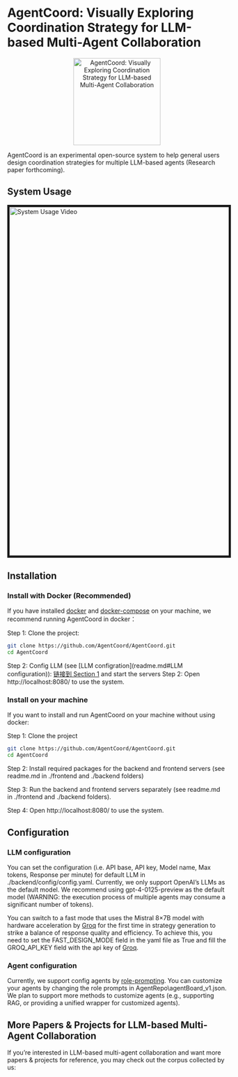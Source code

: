 # AgentCoord: Visually Exploring Coordination Strategy for LLM-based Multi-Agent Collaboration
<p align="center">
<a ><img src="https://github.com/bopan3/AgentCoord_Backend/assets/21981916/bbad2f66-368f-488a-af36-72e79fdb6805" alt=" AgentCoord: Visually Exploring Coordination Strategy for LLM-based Multi-Agent Collaboration" width="200px"></a>
</p>
AgentCoord is an experimental open-source system to help general users design coordination strategies for multiple LLM-based agents (Research paper forthcoming).

## System Usage
<a href="https://youtu.be/s56rHJx-eqY" target="_blank"><img src="https://github.com/bopan3/AgentCoord_Backend/assets/21981916/0d907e64-2a25-4bdf-977d-e90197ab1aab" 
alt="System Usage Video" width="800" border="5" /></a>

## Installation

### Install with Docker (Recommended)

If you have installed [docker](https://www.docker.com/) and [docker-compose](https://docs.docker.com/compose/) on your machine, we recommend running AgentCoord in docker：

Step 1: Clone the project:
```bash
git clone https://github.com/AgentCoord/AgentCoord.git 
cd AgentCoord
```
Step 2: Config LLM (see [LLM configration](readme.md#LLM configuration)): [链接到 Section 1](./AgentCoord/readme.md#标题名)
and start the servers 
Step 2: Open http://localhost:8080/ to use the system.

### Install on your machine

If you want to install and run AgentCoord on your machine without using docker:

Step 1: Clone the project
```bash
git clone https://github.com/AgentCoord/AgentCoord.git 
cd AgentCoord
```
Step 2: Install required packages for the backend and frontend servers (see readme.md in ./frontend and ./backend folders)

Step 3: Run the backend and frontend servers separately (see readme.md in ./frontend and ./backend folders). 

Step 4: Open http://localhost:8080/ to use the system.

## Configuration 
### LLM configuration
You can set the configuration (i.e. API base, API key, Model name, Max tokens, Response per minute) for default LLM in ./backend/config/config.yaml. Currently, we only support OpenAI’s LLMs as the default model. We recommend using gpt-4-0125-preview as the default model (WARNING: the execution process of multiple agents may consume a significant number of tokens). 

You can switch to a fast mode that uses the Mistral 8×7B model with hardware acceleration by [Groq](https://groq.com/) for the first time in strategy generation to strike a balance of response quality and efficiency. To achieve this, you need to set the FAST_DESIGN_MODE field in the yaml file as True and fill the GROQ_API_KEY field with the api key of [Groq](https://wow.groq.com/).

### Agent configuration
Currently, we support config agents by [role-prompting](https://arxiv.org/abs/2305.14688). You can customize your agents by changing the role prompts in AgentRepo\agentBoard_v1.json. We plan to support more methods to customize agents (e.g., supporting RAG, or providing a unified wrapper for customized agents). 


## More Papers & Projects for LLM-based Multi-Agent Collaboration
If you’re interested in LLM-based multi-agent collaboration and want more papers & projects for reference, you may check out the corpus collected by us:





